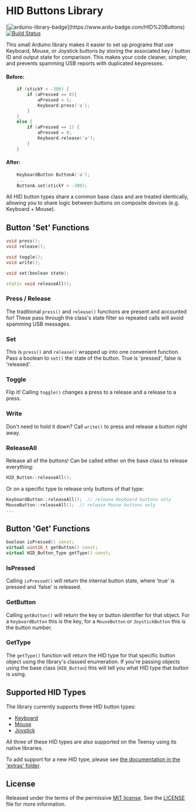 # HID Buttons Library

[![arduino-library-badge](https://www.ardu-badge.com/badge/HID%20Buttons.svg?)](https://www.ardu-badge.com/HID%20Buttons) [![Build Status](https://travis-ci.org/dmadison/HID_Buttons.svg?branch=master)](https://travis-ci.org/dmadison/HID_Buttons)

This small Arduino library makes it easier to set up programs that use Keyboard, Mouse, or Joystick buttons by storing the associated key / button ID and output state for comparison. This makes your code cleaner, simpler, and prevents spamming USB reports with duplicated keypresses.

#### Before:

```cpp
	if (stickY < -300) {
		if (aPressed == 0){
			aPressed = 1;
			Keyboard.press('a');
		}
	}
	else {
		if (aPressed == 1) {
			aPressed = 0;
			Keyboard.release('a');
		}
	}
```

#### After:

```cpp
	KeyboardButton ButtonA('a');
	...
	ButtonA.set(stickY < -300);
```

All HID button types share a common base class and are treated identically, allowing you to share logic between buttons on composite devices (e.g. Keyboard + Mouse).

## Button 'Set' Functions
```cpp
void press();
void release();

void toggle();
void write();

void set(boolean state);

static void releaseAll();
```

### Press / Release

The traditional `press()` and `release()` functions are present and accounted for! These pass through the class's state filter so repeated calls will avoid spamming USB messages.

### Set

This is `press()` and `release()` wrapped up into one convenient function. Pass a boolean to `set()` the state of the button. True is 'pressed', false is 'released'.

### Toggle

Flip it! Calling `toggle()` changes a press to a release and a release to a press.

### Write

Don't need to hold it down? Call `write()` to press and release a button right away.

### ReleaseAll

Release all of the buttons! Can be called either on the base class to release everything:
```cpp
HID_Button::releaseAll();
```
Or on a specific type to release only buttons of that type:
```cpp
KeyboardButton::releaseAll();  // release Keyboard buttons only
MouseButton::releaseAll();  // release Mouse buttons only
...
```
## Button 'Get' Functions
```cpp
boolean isPressed() const;
virtual uint16_t getButton() const;
virtual HID_Button_Type getType() const;
```

### IsPressed

Calling `isPressed()` will return the internal button state, where 'true' is pressed and 'false' is released.

### GetButton

Calling `getButton()` will return the key or button identifier for that object. For a `KeyboardButton` this is the key, for a `MouseButton` or `JoystickButton` this is the button number.

### GetType

The `getType()` function will return the HID type for that specific button object using the library's classed enumeration. If you're passing objects using the base class (`HID_Button`) this will tell you what HID type that button is using.

## Supported HID Types
The library currently supports three HID button types:
* [Keyboard](https://www.arduino.cc/reference/en/language/functions/usb/keyboard/)
* [Mouse](https://www.arduino.cc/reference/en/language/functions/usb/mouse/)
* [Joystick](https://github.com/MHeironimus/ArduinoJoystickLibrary)

All three of these HID types are also supported on the Teensy using its native libraries.

To add support for a new HID type, please see [the documentation in the 'extras' folder](extras/Adding%20New%20Button%20Types.md).

## License
Released under the terms of the permissive [MIT license](https://opensource.org/licenses/MIT). See the [LICENSE](LICENSE) file for more information.
